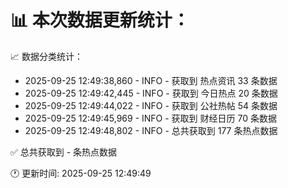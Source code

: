 📊 本次数据更新统计：
==========================

📈 数据分类统计：
- 2025-09-25 12:49:38,860 - INFO - 获取到 热点资讯 33 条数据
- 2025-09-25 12:49:42,445 - INFO - 获取到 今日热点 20 条数据
- 2025-09-25 12:49:44,022 - INFO - 获取到 公社热帖 54 条数据
- 2025-09-25 12:49:45,969 - INFO - 获取到 财经日历 70 条数据
- 2025-09-25 12:49:48,802 - INFO - 总共获取到 177 条热点数据

✅ 总共获取到 - 条热点数据

🕐 更新时间: 2025-09-25 12:49:49
